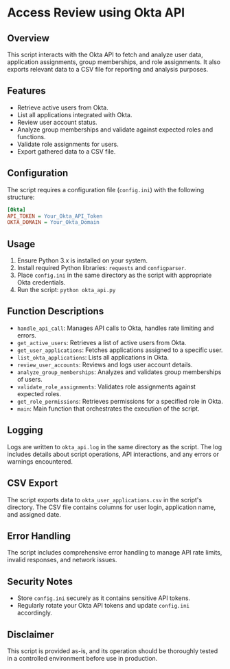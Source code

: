 # Access Review using Okta API

## Overview
This script interacts with the Okta API to fetch and analyze user data, application assignments, group memberships, and role assignments. It also exports relevant data to a CSV file for reporting and analysis purposes.

## Features
- Retrieve active users from Okta.
- List all applications integrated with Okta.
- Review user account status.
- Analyze group memberships and validate against expected roles and functions.
- Validate role assignments for users.
- Export gathered data to a CSV file.

## Configuration
The script requires a configuration file (`config.ini`) with the following structure:

```ini
[Okta]
API_TOKEN = Your_Okta_API_Token
OKTA_DOMAIN = Your_Okta_Domain
```

## Usage

1. Ensure Python 3.x is installed on your system.
2. Install required Python libraries: `requests` and `configparser`.
3. Place `config.ini` in the same directory as the script with appropriate Okta credentials.
4. Run the script: `python okta_api.py`

## Function Descriptions

- `handle_api_call`: Manages API calls to Okta, handles rate limiting and errors.
- `get_active_users`: Retrieves a list of active users from Okta.
- `get_user_applications`: Fetches applications assigned to a specific user.
- `list_okta_applications`: Lists all applications in Okta.
- `review_user_accounts`: Reviews and logs user account details.
- `analyze_group_memberships`: Analyzes and validates group memberships of users.
- `validate_role_assignments`: Validates role assignments against expected roles.
- `get_role_permissions`: Retrieves permissions for a specified role in Okta.
- `main`: Main function that orchestrates the execution of the script.

## Logging

Logs are written to `okta_api.log` in the same directory as the script. The log includes details about script operations, API interactions, and any errors or warnings encountered.

## CSV Export

The script exports data to `okta_user_applications.csv` in the script's directory. The CSV file contains columns for user login, application name, and assigned date.

## Error Handling

The script includes comprehensive error handling to manage API rate limits, invalid responses, and network issues.

## Security Notes

- Store `config.ini` securely as it contains sensitive API tokens.
- Regularly rotate your Okta API tokens and update `config.ini` accordingly.

## Disclaimer

This script is provided as-is, and its operation should be thoroughly tested in a controlled environment before use in production.

